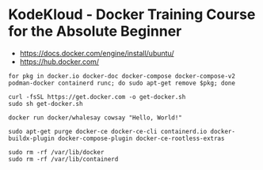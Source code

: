 # KodeKloud - Docker Training Course for the Absolute Beginner

- https://docs.docker.com/engine/install/ubuntu/
- https://hub.docker.com/

```
for pkg in docker.io docker-doc docker-compose docker-compose-v2 podman-docker containerd runc; do sudo apt-get remove $pkg; done

curl -fsSL https://get.docker.com -o get-docker.sh
sudo sh get-docker.sh

docker run docker/whalesay cowsay "Hello, World!"
```

```
sudo apt-get purge docker-ce docker-ce-cli containerd.io docker-buildx-plugin docker-compose-plugin docker-ce-rootless-extras

sudo rm -rf /var/lib/docker
sudo rm -rf /var/lib/containerd
```
